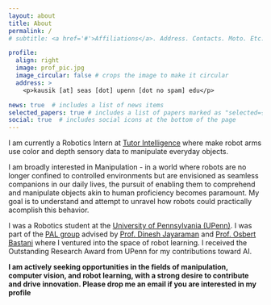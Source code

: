 ```yaml
---
layout: about
title: About
permalink: /
# subtitle: <a href='#'>Affiliations</a>. Address. Contacts. Moto. Etc.

profile:
  align: right
  image: prof_pic.jpg
  image_circular: false # crops the image to make it circular
  address: >
    <p>kausik [at] seas [dot] upenn [dot no spam] edu</p>

news: true  # includes a list of news items
selected_papers: true # includes a list of papers marked as "selected={true}"
social: true  # includes social icons at the bottom of the page
---
```

I am currently a Robotics Intern at [Tutor Intelligence](https://www.tutorintelligence.com/) where make robot arms use color and depth sensory data to manipulate everyday objects.

I am broadly interested in Manipulation - in a world where robots are no longer confined to controlled environments but are envisioned as seamless companions in our daily lives, the pursuit of enabling them to comprehend and manipulate objects akin to human proficiency becomes paramount. My goal is to understand and attempt to unravel how robots could practically acomplish this behavior. 

I was a Robotics student at the [University of Pennsylvania (UPenn)](https://www.grasp.upenn.edu/). I was part of the [PAL group](https://www.seas.upenn.edu/~dineshj/pal/index.html) advised by [Prof. Dinesh Jayaraman](https://www.seas.upenn.edu/~dineshj/) and [Prof. Osbert Bastani](https://obastani.github.io/) where I ventured into the space of robot learning. I received the Outstanding Research Award from UPenn for my contributions toward AI.

**I am actively seeking opportunities in the fields of manipulation, computer vision, and robot learning, with a strong desire to contribute and drive innovation. Please drop me an email if you are interested in my profile**

<!-- I am broadly interested in reinforcement learning applied to robotics settings. I aim to develop robust learning methods for robotic tasks that generalize to complex unstructured, and novel environments.  -->

<!-- I am broadly interested in the regime of teaching robots how to act with few demonstrations and with limited feedback. To this end, I am currently working on Offline Reinforcement learning research that tries to learn super-human robot manipulation policy from sub-optimal human demonstrations.     -->

<!-- I completed my bachelor's degree in Mechanical Engineering at [Amrita University](https://www.amrita.edu/), where I worked on automotive engineering projects. -->


<!-- Write your biography here. Tell the world about yourself. Link to your favorite [subreddit](http://reddit.com). You can put a picture in, too. The code is already in, just name your picture `prof_pic.jpg` and put it in the `img/` folder.

Put your address / P.O. box / other info right below your picture. You can also disable any these elements by editing `profile` property of the YAML header of your `_pages/about.md`. Edit `_bibliography/papers.bib` and Jekyll will render your [publications page](/al-folio/publications/) automatically.

Link to your social media connections, too. This theme is set up to use [Font Awesome icons](http://fortawesome.github.io/Font-Awesome/) and [Academicons](https://jpswalsh.github.io/academicons/), like the ones below. Add your Facebook, Twitter, LinkedIn, Google Scholar, or just disable all of them. -->
